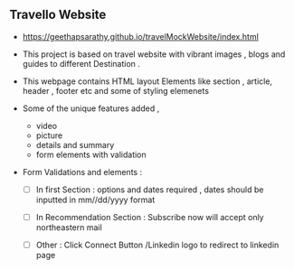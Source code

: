 **Travello Website**
------------------------

* https://geethapsarathy.github.io/travelMockWebsite/index.html

* This project is based on travel website with vibrant images , blogs and guides to different Destination . 

* This webpage contains HTML layout Elements like section , article, header , footer etc and some of styling elemenets 

* Some of the unique features added ,
    - video
    - picture 
    - details and summary
    - form elements with validation

* Form Validations and elements :
    - [ ] In first Section : options and dates required , dates should be inputted in mm//dd/yyyy format 
    - [ ] In Recommendation Section : Subscribe now will accept only northeastern mail 
    - [ ] Other : Click Connect Button /Linkedin logo to redirect to linkedin page 
    
 
